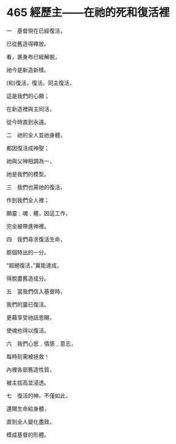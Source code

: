 # 465 經歷主——在祂的死和復活裡

一　基督現在已經復活，

已從舊造得釋放。

看，裹身布已經解脫，

祂今是新造新樣。

(和)復活，復活，同主復活，

這是我們的心願；

在新造裡與主同活，

從今時直到永遠。

二　祂的全人並祂身體，

都因復活成神聖；

祂與父神相調為一，

祂是我們的模型。

三　我們也需祂的復活，

作到我們全人裡；

願靈﹑魂﹑體，因這工作，

完全被帶進神裡。

四　我們尋求復活生命，

那個特出的一分。

“超絕復活，”冀能達成，

得脫盡舊造成分。

五　當我們信入基督時，

我們的靈已復活。

更藉享受祂話恩賜，

使魂也得以復活。

六　我們心思﹑情感﹑意志，

每時刻需被拯救！

內裡各部舊造性質，

被主拔高並浸透。

七　復活的神，不僅如此，

還賜生命給身體，

直到全人變化盡致，

模成基督的形體。

